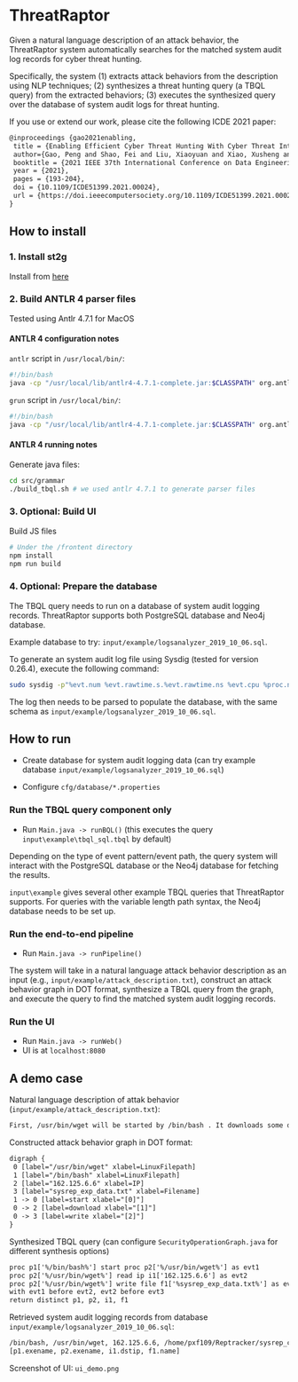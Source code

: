 # ThreatRaptor

Given a natural language description of an attack behavior, the ThreatRaptor system automatically searches for the matched system audit log records for cyber threat hunting.

Specifically, the system (1) extracts attack behaviors from the description using NLP techniques; (2) synthesizes a threat hunting query (a TBQL query) from the extracted behaviors; (3) executes the synthesized query over the database of system audit logs for threat hunting.

If you use or extend our work, please cite the following ICDE 2021 paper:

```txt
@inproceedings {gao2021enabling,
 title = {Enabling Efficient Cyber Threat Hunting With Cyber Threat Intelligence},
 author={Gao, Peng and Shao, Fei and Liu, Xiaoyuan and Xiao, Xusheng and Qin, Zheng and Xu, Fengyuan and Mittal, Prateek and Kulkarni, Sanjeev R and Song, Dawn},
 booktitle = {2021 IEEE 37th International Conference on Data Engineering (ICDE)},
 year = {2021},
 pages = {193-204},
 doi = {10.1109/ICDE51399.2021.00024},
 url = {https://doi.ieeecomputersociety.org/10.1109/ICDE51399.2021.00024},
}
```

## How to install

### 1. Install st2g

Install from [here](https://github.com/security-kg/st2g)

### 2. Build ANTLR 4 parser files

Tested using Antlr 4.7.1 for MacOS

#### ANTLR 4 configuration notes

`antlr` script in `/usr/local/bin/`:

```bash
#!/bin/bash
java -cp "/usr/local/lib/antlr4-4.7.1-complete.jar:$CLASSPATH" org.antlr.v4.Tool $*
```

`grun` script in `/usr/local/bin/`:

```bash
#!/bin/bash
java -cp "/usr/local/lib/antlr4-4.7.1-complete.jar:$CLASSPATH" org.antlr.v4.runtime.misc.TestRig $*
```

#### ANTLR 4 running notes

Generate java files:

```bash
cd src/grammar
./build_tbql.sh # we used antlr 4.7.1 to generate parser files
```

### 3. Optional: Build UI

Build JS files

```bash
# Under the /frontent directory
npm install
npm run build
```

### 4. Optional: Prepare the database

The TBQL query needs to run on a database of system audit logging records. ThreatRaptor supports both PostgreSQL database and Neo4j database.

Example database to try: `input/example/logsanalyzer_2019_10_06.sql`.

To generate an system audit log file using Sysdig (tested for version 0.26.4), execute the following command:

```bash
sudo sysdig -p"%evt.num %evt.rawtime.s.%evt.rawtime.ns %evt.cpu %proc.name (%proc.pid) %evt.dir %evt.type cwd=%proc.cwd %evt.args latency=%evt.latency exepath=%proc.exepath cmd= %proc.exeline"  "proc.name!=tmux and (evt.type=read or evt.type=readv or evt.type=write or evt.type=writev or evt.type=fcntl or evt.type=accept or evt.type=execve or evt.type=clone or evt.type=pipe or evt.type=rename or evt.type=sendmsg or evt.type=recvmsg) and proc.name!=sysdig"
```

The log then needs to be parsed to populate the database, with the same schema as `input/example/logsanalyzer_2019_10_06.sql`.

## How to run

* Create database for system audit logging data (can try example database `input/example/logsanalyzer_2019_10_06.sql`)

* Configure `cfg/database/*.properties`

### Run the TBQL query component only

* Run `Main.java -> runBQL()` (this executes the query `input\example\tbql_sql.tbql` by default)

Depending on the type of event pattern/event path, the query system will interact with the PostgreSQL database or the Neo4j database for fetching the results.

`input\example` gives several other example TBQL queries that ThreatRaptor supports. For queries with the variable length path syntax, the Neo4j database needs to be set up.

### Run the end-to-end pipeline

* Run `Main.java -> runPipeline()`

The system will take in a natural language attack behavior description as an input (e.g., `input/example/attack_description.txt`), construct an attack behavior graph in DOT format, synthesize a TBQL query from the graph, and execute the query to find the matched system audit logging records.

### Run the UI

* Run `Main.java -> runWeb()`
* UI is at `localhost:8080`

## A demo case

Natural language description of attak behavior (`input/example/attack_description.txt`):

```txt
First, /usr/bin/wget will be started by /bin/bash . It downloads some data from 162.125.6.6, then writes the data to sysrep_exp_data.txt.
```

Constructed attack behavior graph in DOT format:

```txt
digraph {
 0 [label="/usr/bin/wget" xlabel=LinuxFilepath]
 1 [label="/bin/bash" xlabel=LinuxFilepath]
 2 [label="162.125.6.6" xlabel=IP]
 3 [label="sysrep_exp_data.txt" xlabel=Filename]
 1 -> 0 [label=start xlabel="[0]"]
 0 -> 2 [label=download xlabel="[1]"]
 0 -> 3 [label=write xlabel="[2]"]
}
```

Synthesized TBQL query (can configure `SecurityOperationGraph.java` for different synthesis options)

```txt
proc p1['%/bin/bash%'] start proc p2['%/usr/bin/wget%'] as evt1
proc p2['%/usr/bin/wget%'] read ip i1['162.125.6.6'] as evt2
proc p2['%/usr/bin/wget%'] write file f1['%sysrep_exp_data.txt%'] as evt3
with evt1 before evt2, evt2 before evt3
return distinct p1, p2, i1, f1
```

Retrieved system audit logging records from database `input/example/logsanalyzer_2019_10_06.sql`:

```txt
/bin/bash, /usr/bin/wget, 162.125.6.6, /home/pxf109/Reptracker/sysrep_case_scripts/complex_case/complex_case/sysrep_exp_data.txt?dl=0
[p1.exename, p2.exename, i1.dstip, f1.name]

```

Screenshot of UI: `ui_demo.png`
